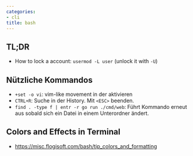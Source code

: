 ```yaml
---
categories:
- cli
title: bash
---
```


## TL;DR

- How to lock a account: `usermod -L user` (unlock it with `-U`)

##  Nützliche Kommandos

- `+set -o vi`: vim-like movement in der aktivieren 
- `CTRL+R`: Suche in der History. Mit `<ESC>` beenden.
- `find . -type f | entr -r go run ./cmd/web`: Führt Kommando erneut aus sobald sich ein Datei in einem Unterordner ändert.
                                                                                                                                          
## Colors and Effects in Terminal

- https://misc.flogisoft.com/bash/tip_colors_and_formatting



